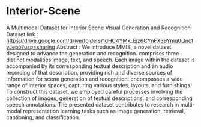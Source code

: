 # Interior-Scene
A Multimodal Dataset for Interior Scene Visual Generation and Recognition
Dataset link :  https://drive.google.com/drive/folders/1dHC4YMk_Ejz6CYnFX39Ymq0QncfyJepo?usp=sharing
Abstract :
We introduce MMIS, a novel dataset designed to advance the generation and recognition. comprises three distinct modalities image, text, and speech. Each image within the dataset is accompanied by its corresponding textual description and an audio recording of that description, providing rich and diverse sources of information for scene generation and recognition. encompasses a wide range of interior spaces, capturing various styles, layouts, and furnishings. To construct this dataset, we employed careful processes involving the collection of images, generation of textual descriptions, and corresponding speech annotations. The presented dataset contributes to research in multi-modal representation learning tasks such as image generation, retrieval, captioning, and classification.


